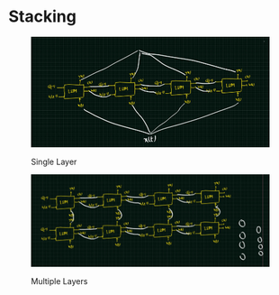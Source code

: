 # Stacking

<figure><img src="../.gitbook/assets/image.png" alt=""><figcaption><p>Single Layer</p></figcaption></figure>

<figure><img src="../.gitbook/assets/image (1).png" alt=""><figcaption><p>Multiple Layers</p></figcaption></figure>
